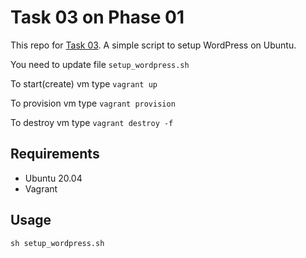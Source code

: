 # Task 03 on Phase 01

This repo for [Task 03](https://learningdevops.makvaz.com/phase1-task3-scripting).
A simple script to setup WordPress on Ubuntu.

You need to update file `setup_wordpress.sh`

To start(create) vm type `vagrant up`

To provision vm type `vagrant provision`

To destroy vm type `vagrant destroy -f`

## Requirements
 * Ubuntu 20.04
 * Vagrant

## Usage
```
sh setup_wordpress.sh
```
